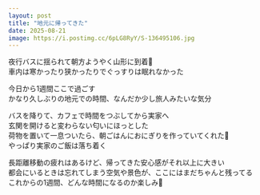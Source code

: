 ```yaml
---
layout: post
title: "地元に帰ってきた"
date: 2025-08-21
image: https://i.postimg.cc/6pLG8RyY/S-136495106.jpg
---
```


夜行バスに揺られて朝方ようやく山形に到着🚌  
車内は寒かったり狭かったりでぐっすりは眠れなかった  

今日から1週間ここで過ごす  
かなり久しぶりの地元での時間、なんだか少し旅人みたいな気分  

バスを降りて、カフェで時間をつぶしてから実家へ  
玄関を開けると変わらない匂いにほっとした  
荷物を置いて一息ついたら、朝ごはんにおにぎりを作っていてくれた🍙  
やっぱり実家のご飯は落ち着く  

長距離移動の疲れはあるけど、帰ってきた安心感がそれ以上に大きい  
都会にいるときは忘れてしまう空気や景色が、ここにはまだちゃんと残ってる  
これからの1週間、どんな時間になるのか楽しみ🌿  
